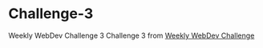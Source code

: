 # Challenge-3
Weekly WebDev Challenge 3
Challenge 3 from [Weekly WebDev Challenge](https://drive.google.com/drive/u/0/folders/0Bw2hu70L5Ye_VkhvdDZhN3haSlE)

